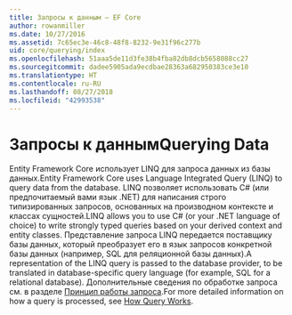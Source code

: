 ```yaml
---
title: Запросы к данным — EF Core
author: rowanmiller
ms.date: 10/27/2016
ms.assetid: 7c65ec3e-46c8-48f8-8232-9e31f96c277b
uid: core/querying/index
ms.openlocfilehash: 51aaa5de11d3fe38b4fba82db8dcb5658088cc27
ms.sourcegitcommit: dadee5905ada9ecdbae28363a682950383ce3e10
ms.translationtype: HT
ms.contentlocale: ru-RU
ms.lasthandoff: 08/27/2018
ms.locfileid: "42993538"
---
```

# <a name="querying-data"></a><span data-ttu-id="d7720-102">Запросы к данным</span><span class="sxs-lookup"><span data-stu-id="d7720-102">Querying Data</span></span>

<span data-ttu-id="d7720-103">Entity Framework Core использует LINQ для запроса данных из базы данных.</span><span class="sxs-lookup"><span data-stu-id="d7720-103">Entity Framework Core uses Language Integrated Query (LINQ) to query data from the database.</span></span> <span data-ttu-id="d7720-104">LINQ позволяет использовать C# (или предпочитаемый вами язык .NET) для написания строго типизированных запросов, основанных на производном контексте и классах сущностей.</span><span class="sxs-lookup"><span data-stu-id="d7720-104">LINQ allows you to use C# (or your .NET language of choice) to write strongly typed queries based on your derived context and entity classes.</span></span> <span data-ttu-id="d7720-105">Представление запроса LINQ передается поставщику базы данных, который преобразует его в язык запросов конкретной базы данных (например, SQL для реляционной базы данных).</span><span class="sxs-lookup"><span data-stu-id="d7720-105">A representation of the LINQ query is passed to the database provider, to be translated in database-specific query language (for example, SQL for a relational database).</span></span> <span data-ttu-id="d7720-106">Дополнительные сведения по обработке запроса см. в разделе [Принцип работы запроса](overview.md).</span><span class="sxs-lookup"><span data-stu-id="d7720-106">For more detailed information on how a query is processed, see [How Query Works](overview.md).</span></span>
